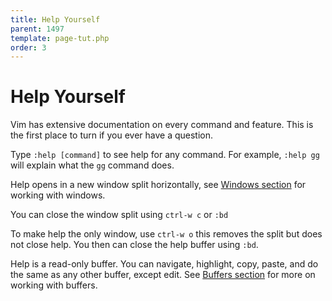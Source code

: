 ```yaml
---
title: Help Yourself
parent: 1497
template: page-tut.php
order: 3
---
```


# Help Yourself

Vim has extensive documentation on every command and feature. This is the first place to turn if you ever have a question.

Type `:help [command]` to see help for any command. For example, `:help gg` will explain what the `gg` command does.

Help opens in a new window split horizontally, see [Windows section](/working-with-vim/windows/) for working with windows.

You can close the window split using `ctrl-w c` or `:bd`

To make help the only window, use `ctrl-w o` this removes the split but does not close help. You then can close the help buffer using `:bd`.

Help is a read-only buffer. You can navigate, highlight, copy, paste, and do the same as any other buffer, except edit. See [Buffers section](/working-with-vim/buffers/) for more on working with buffers.

